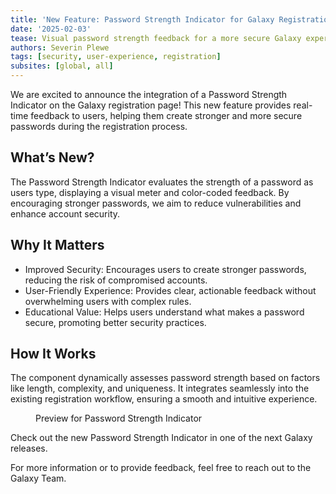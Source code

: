 ```yaml
---
title: 'New Feature: Password Strength Indicator for Galaxy Registration!'
date: '2025-02-03'
tease: Visual password strength feedback for a more secure Galaxy experience
authors: Severin Plewe
tags: [security, user-experience, registration]
subsites: [global, all]
---
```


We are excited to announce the integration of a Password Strength Indicator on the Galaxy registration page! This new feature provides real-time feedback to users, helping them create stronger and more secure passwords during the registration process.

## What’s New?

The Password Strength Indicator evaluates the strength of a password as users type, displaying a visual meter and color-coded feedback. 
By encouraging stronger passwords, we aim to reduce vulnerabilities and enhance account security.

## Why It Matters

* Improved Security: Encourages users to create stronger passwords, reducing the risk of compromised accounts.
* User-Friendly Experience: Provides clear, actionable feedback without overwhelming users with complex rules.
* Educational Value: Helps users understand what makes a password secure, promoting better security practices.

## How It Works

The component dynamically assesses password strength based on factors like length, complexity, and uniqueness. It integrates seamlessly into the existing registration workflow, ensuring a smooth and intuitive experience.

<figure class="figure">
  <g-image src="/Password-medium.png" class="figure-img img-fluid rounded" />
  <figcaption class="figure-caption">Preview for Password Strength Indicator</figcaption>
</figure>

Check out the new Password Strength Indicator in one of the next Galaxy releases.

For more information or to provide feedback, feel free to reach out to the Galaxy Team.